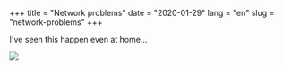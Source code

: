 +++
title = "Network problems"
date = "2020-01-29"
lang = "en"
slug = "network-problems"
+++


I've seen this happen even at home...

[![](https://imgs.xkcd.com/comics/networking_problems.png)](https://xkcd.com/2259/)